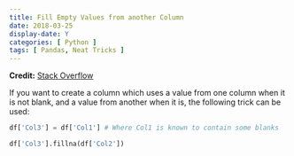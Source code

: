```yaml
---
title: Fill Empty Values from another Column
date: 2018-03-25
display-date: Y
categories: [ Python ]
tags: [ Pandas, Neat Tricks ]
---
```


**Credit:** [Stack Overflow](https://stackoverflow.com/questions/35530640/pandas-use-value-if-not-null-else-use-value-from-next-column)

If you want to create a column which uses a value from one column when it is not blank, and a value from another when it is, the following trick can be used:

```python
df['Col3'] = df['Col1'] # Where Col1 is known to contain some blanks

df['Col3'].fillna(df['Col2'])
```
